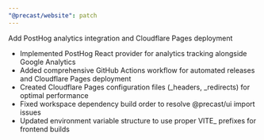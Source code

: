 ```yaml
---
"@precast/website": patch
---
```


Add PostHog analytics integration and Cloudflare Pages deployment

- Implemented PostHog React provider for analytics tracking alongside Google Analytics
- Added comprehensive GitHub Actions workflow for automated releases and Cloudflare Pages deployment
- Created Cloudflare Pages configuration files (_headers, _redirects) for optimal performance
- Fixed workspace dependency build order to resolve @precast/ui import issues
- Updated environment variable structure to use proper VITE_ prefixes for frontend builds